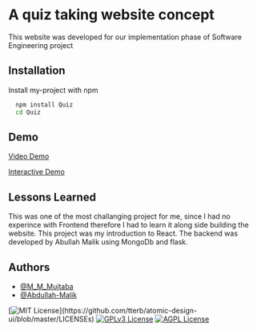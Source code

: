 
# A quiz taking website concept

This website was developed for our implementation phase of Software Engineering project



## Installation 

Install my-project with npm

```bash 
  npm install Quiz
  cd Quiz
```
    
## Demo


[Video Demo](se_proj.mp4?raw=true "Project Video")

[Interactive Demo](https://se-react-quiz-app.herokuapp.com/ "Project Demo")
## Lessons Learned

This was one of the most challanging project for me, since I had no experince with Frontend therefore
I had to learn it along side building the website. This project was my introduction to React. The backend was developed by Abullah Malik using MongoDb and flask. 
  
## Authors

- [@M_M_Mujtaba](https://twitter.com/M_M_Mujtaba)
- [@Abdullah-Malik](https://github.com/Abdullah-Malik/)

  



[![MIT License](https://img.shields.io/apm/l/atomic-design-ui.svg?)](https://github.com/tterb/atomic-design-ui/blob/master/LICENSEs)
[![GPLv3 License](https://img.shields.io/badge/License-GPL%20v3-yellow.svg)](https://opensource.org/licenses/)
[![AGPL License](https://img.shields.io/badge/license-AGPL-blue.svg)](http://www.gnu.org/licenses/agpl-3.0)

  
